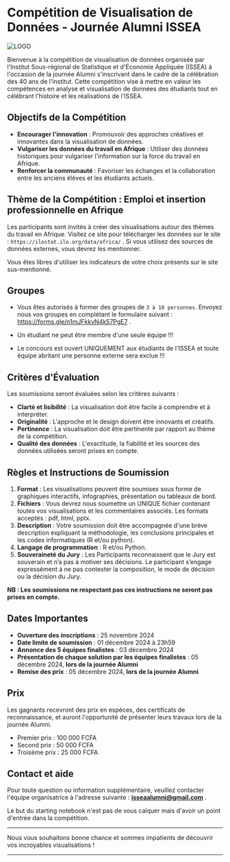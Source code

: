 # Compétition de Visualisation de Données - Journée Alumni ISSEA


![LOGO](https://issea-cemac.org/issea/themes/issea/assets/images/logo.png)


Bienvenue à la compétition de visualisation de données organisée par l'Institut Sous-régional de Statistique et d'Économie Appliquée (ISSEA) à l'occasion de la journée Alumni s'inscrivant dans le cadre de la célébration des 40 ans de l'institut. Cette compétition vise à mettre en valeur les compétences en analyse et visualisation de données des étudiants tout en célébrant l'histoire et les réalisations de l'ISSEA.

## Objectifs de la Compétition

- **Encourager l'innovation** : Promouvoir des approches créatives et innovantes dans la visualisation de données.
- **Vulgariser les données du travail en Afrique** : Utiliser des données historiques pour vulgariser l'information sur la force du travail en Afrique.
- **Renforcer la communauté** : Favoriser les échanges et la collaboration entre les anciens élèves et les étudiants actuels.

## Thème de la Compétition : Emploi et insertion professionnelle en Afrique

Les participants sont invités à créer des visualisations autour des thèmes du travail en Afrique. Visitez ce site pour télécharger les données sur le site :
`https://ilostat.ilo.org/data/africa/` . Si vous utilisez des sources de données externes, vous devrez les mentionner.

Vous êtes libres d'utiliser les indicateurs de votre choix présents sur le site sus-mentionné.

## Groupes

- Vous êtes autorisés à former des groupes de `3 à 10 personnes`. Envoyez nous vos groupes en complétant le formulaire suivant : https://forms.gle/n1mJFkkvN4k57PgE7 .

- Un étudiant ne peut être membre d'une seule équipe !!!

- Le concours est ouvert UNIQUEMENT aux étudiants de l'ISSEA et toute équipe abritant une personne externe sera exclue !!!


## Critères d'Évaluation

Les soumissions seront évaluées selon les critères suivants :
- **Clarté et lisibilité** : La visualisation doit être facile à comprendre et à interpréter.
- **Originalité** : L'approche et le design doivent être innovants et créatifs.
- **Pertinence** : La visualisation doit être pertinente par rapport au thème de la compétition.
- **Qualité des données** : L'exactitude, la fiabilité et les sources des données utilisées seront prises en compte.

## Règles et Instructions de Soumission

1. **Format** : Les visualisations peuvent être soumises sous forme de graphiques interactifs, infographies, présentation ou tableaux de bord.
2. **Fichiers** : Vous devrez nous soumettre un UNIQUE fichier contenant toutes vos visualisations et les commentaires associés. Les formats acceptés : pdf, html, pptx.
3. **Description** : Votre soumission doit être accompagnée d'une brève description expliquant la méthodologie, les conclusions principales et les codes informatiques (R et/ou python).
4. **Langage de programmation** : R et/ou Python.
5. **Souveraineté du Jury** : Les Participants reconnaissent que le Jury est souverain et n’a pas à motiver ses décisions. Le participant s’engage expressément à ne pas contester la composition, le mode de décision ou la décision du Jury.

**NB : Les soumissions ne respectant pas ces instructions ne seront pas prises en compte.**

## Dates Importantes

- **Ouverture des inscriptions** : 25 novembre 2024
- **Date limite de soumission** : 01 décembre 2024 à 23h59
- **Annonce des 5 équipes finalistes** : 03 décembre 2024
- **Présentation de chaque solution par les équipes finalistes** : 05 décembre 2024, **lors de la journée Alumni**
- **Remise des prix** : 05 décembre 2024, **lors de la journée Alumni**


## Prix

Les gagnants recevront des prix en espèces, des certificats de reconnaissance, et auront l'opportunité de présenter leurs travaux lors de la journée Alumni.
- Premier prix : 100 000 FCFA
- Second prix : 50 000 FCFA
- Troisème prix : 25 000 FCFA

## Contact et aide

Pour toute question ou information supplémentaire, veuillez contacter l'équipe organisatrice à l'adresse suivante : **isseaalumni@gmail.com** .

Le but du starting notebook n'est pas de vous calquer mais d'avoir un point d'entrée dans la compétition.

---

Nous vous souhaitons bonne chance et sommes impatients de découvrir vos incroyables visualisations !

---

